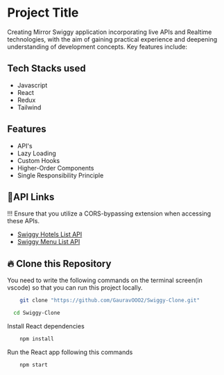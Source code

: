 
# Project Title

Creating Mirror Swiggy application incorporating live APIs and Realtime technologies, with the aim of gaining practical experience and deepening understanding of development concepts. Key features include:


## Tech Stacks used

- Javascript
- React
- Redux
- Tailwind


## Features

- API's
- Lazy Loading
- Custom Hooks
- Higher-Order Components
- Single Responsibility Principle



## 🔗API Links

!!! Ensure that you utilize a CORS-bypassing extension when accessing these APIs.
 - [Swiggy Hotels List API](https://www.swiggy.com/dapi/restaurants/list/v5?lat=12.96340&lng=77.58550&is-seo-homepage-enabled=true&page_type=DESKTOP_WEB_LISTING)
 - [Swiggy Menu List API](https://www.swiggy.com/dapi/menu/pl?page-type=REGULAR_MENU&complete-menu=true&lat=12.96340&lng=77.58550&restaurantId=484182&catalog_qa=undefined&isMenuUx4=true&submitAction=ENTER)

## 🔥 Clone this Repository
You need to write the following commands on the terminal screen(in vscode) so that you can run this project locally.

```bash
    git clone "https://github.com/GauravOOO2/Swiggy-Clone.git"
```
    
```bash
  cd Swiggy-Clone
```

Install React dependencies

```bash
    npm install
```

Run the React app following this commands

```bash
    npm start
```
